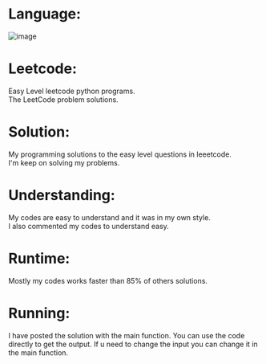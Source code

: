 # Language:
![image](https://user-images.githubusercontent.com/61511078/117905222-746b0d00-b2f0-11eb-9dcf-41405b0f51ef.png)<br />
# Leetcode:
Easy Level leetcode python programs.<br />
The LeetCode problem solutions.<br />
# Solution:
My programming solutions to the easy level questions in leeetcode.<br />
I'm keep on solving my problems.<br />
# Understanding:
My codes are easy to understand and it was in my own style.<br />
I also commented my codes to understand easy.
# Runtime:
Mostly my codes works faster than 85% of others solutions.<br />
# Running:
I have posted the solution with the main function. You can use the code directly to get the output. If u need to change the input you can change it in the main function.
